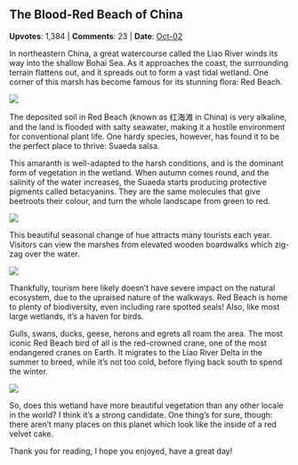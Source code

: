## The Blood-Red Beach of China
    
**Upvotes**: 1,384 | **Comments**: 23 | **Date**: [Oct-02](https://www.quora.com/What-place-on-Earth-has-the-most-beautiful-vegetation/answer/Gary-Meaney)

In northeastern China, a great watercourse called the Liao River winds its way into the shallow Bohai Sea. As it approaches the coast, the surrounding terrain flattens out, and it spreads out to form a vast tidal wetland. One corner of this marsh has become famous for its stunning flora: Red Beach.

![](https://qph.fs.quoracdn.net/main-qimg-c86f3e0413ab7c10d888ef724543c6c0-lq)

The deposited soil in Red Beach (known as 红海滩 in China) is very alkaline, and the land is flooded with salty seawater, making it a hostile environment for conventional plant life. One hardy species, however, has found it to be the perfect place to thrive: Suaeda salsa.

This amaranth is well-adapted to the harsh conditions, and is the dominant form of vegetation in the wetland. When autumn comes round, and the salinity of the water increases, the Suaeda starts producing protective pigments called betacyanins. They are the same molecules that give beetroots their colour, and turn the whole landscape from green to red.

![](https://qph.fs.quoracdn.net/main-qimg-dee41ed095dcd5aafcf39cec3205b779-lq)

This beautiful seasonal change of hue attracts many tourists each year. Visitors can view the marshes from elevated wooden boardwalks which zig-zag over the water.

![](https://qph.fs.quoracdn.net/main-qimg-1e4ef5ed37d8a65611666f60e098acb6-lq)

Thankfully, tourism here likely doesn’t have severe impact on the natural ecosystem, due to the upraised nature of the walkways. Red Beach is home to plenty of biodiversity, even including rare spotted seals! Also, like most large wetlands, it’s a haven for birds.

Gulls, swans, ducks, geese, herons and egrets all roam the area. The most iconic Red Beach bird of all is the red-crowned crane, one of the most endangered cranes on Earth. It migrates to the Liao River Delta in the summer to breed, while it’s not too cold, before flying back south to spend the winter.

![](https://qph.fs.quoracdn.net/main-qimg-664841760f60dadbe5cfecd217be1642-pjlq)

So, does this wetland have more beautiful vegetation than any other locale in the world? I think it’s a strong candidate. One thing’s for sure, though: there aren’t many places on this planet which look like the inside of a red velvet cake.

Thank you for reading, I hope you enjoyed, have a great day!

